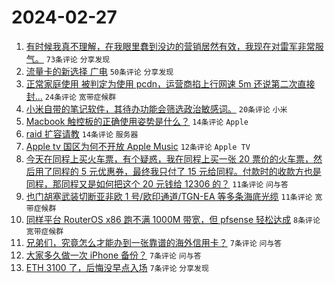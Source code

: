 # 2024-02-27

1. [有时候我真不理解，在我眼里蠢到没边的营销居然有效，我现在对雷军非常服气。](https://www.v2ex.com/t/1018677) `73条评论` `分享发现`
1. [流量卡的新选择 广电](https://www.v2ex.com/t/1018676) `50条评论` `分享发现`
1. [正常家庭使用 被判定为使用 pcdn，运营商掐上行网速 5m 还说第二次直接封...](https://www.v2ex.com/t/1018678) `24条评论` `宽带症候群`
1. [小米自带的笔记软件，其待办功能会筛选政治敏感词。](https://www.v2ex.com/t/1018679) `20条评论` `小米`
1. [Macbook 触控板的正确使用姿势是什么？](https://www.v2ex.com/t/1018687) `14条评论` `Apple`
1. [raid 扩容请教](https://www.v2ex.com/t/1018680) `14条评论` `服务器`
1. [Apple tv 国区为何不开放 Apple Music](https://www.v2ex.com/t/1018674) `12条评论` `Apple TV`
1. [今天在同程上买火车票，有个疑惑，我在同程上买一张 20 票价的火车票，然后用了同程的 5 元优惠券，最终我只付了 15 元给同程。付款时的收款方也是同程，那同程又是如何把这个 20 元钱给 12306 的？](https://www.v2ex.com/t/1018693) `11条评论` `问与答`
1. [也门胡塞武装切断亚非欧 1 号/欧印通道/TGN-EA 等多条海底光缆](https://www.v2ex.com/t/1018684) `11条评论` `宽带症候群`
1. [同样平台 RouterOS x86 跑不满 1000M 带宽，但 pfsense 轻松达成](https://www.v2ex.com/t/1018682) `8条评论` `宽带症候群`
1. [兄弟们，究竟怎么才能办到一张靠谱的海外信用卡？](https://www.v2ex.com/t/1018698) `7条评论` `问与答`
1. [大家多久做一次 iPhone 备份？](https://www.v2ex.com/t/1018691) `7条评论` `问与答`
1. [ETH 3100 了，后悔没早点入场](https://www.v2ex.com/t/1018688) `7条评论` `分享发现`
